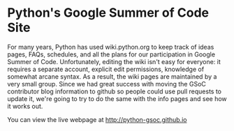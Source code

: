 Python's Google Summer of Code Site
===================================

For many years, Python has used wiki.python.org to keep track of ideas pages,
FAQs, schedules, and all the plans for our participation in Google Summer of
Code. Unfortunately, editing the wiki isn't easy for everyone: it requires a
separate account, explicit edit permissions, knowledge of somewhat arcane
syntax.  As a result, the wiki pages are maintained by a very small group.
Since we had great success with moving the GSoC contributor blog information to
github so people could use pull requests to update it, we're going to try to
do the same with the info pages and see how it works out.

You can view the live webpage at
http://python-gsoc.github.io

